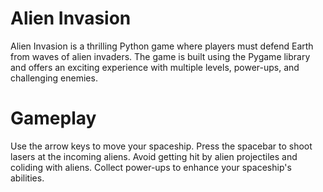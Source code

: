 # Alien Invasion

Alien Invasion is a thrilling Python game where players must defend Earth from waves of alien invaders.
The game is built using the Pygame library and offers an exciting experience with multiple levels, power-ups, and challenging enemies.


# Gameplay

Use the arrow keys to move your spaceship.
Press the spacebar to shoot lasers at the incoming aliens.
Avoid getting hit by alien projectiles and coliding with aliens.
Collect power-ups to enhance your spaceship's abilities.
